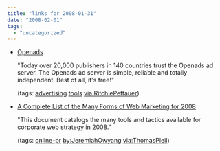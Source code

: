 ```yaml
---
title: "links for 2008-01-31"
date: "2008-02-01"
tags: 
  - "uncategorized"
---
```


- [Openads](http://www.openads.org/)
    
    "Today over 20,000 publishers in 140 countries trust the Openads ad server. The Openads ad server is simple, reliable and totally independent. Best of all, it's free!"
    
    (tags: [advertising](http://del.icio.us/heinzwittenbrink/advertising) [tools](http://del.icio.us/heinzwittenbrink/tools) [via:RitchiePettauer](http://del.icio.us/heinzwittenbrink/via:RitchiePettauer))
    
- [A Complete List of the Many Forms of Web Marketing for 2008](http://www.web-strategist.com/blog/2008/01/01/a-complete-list-of-the-many-forms-of-web-marketing-for-2008/)
    
    "This document catalogs the many tools and tactics available for corporate web strategy in 2008."
    
    (tags: [online-pr](http://del.icio.us/heinzwittenbrink/online-pr) [by:JeremiahOwyang](http://del.icio.us/heinzwittenbrink/by:JeremiahOwyang) [via:ThomasPleil](http://del.icio.us/heinzwittenbrink/via:ThomasPleil))
